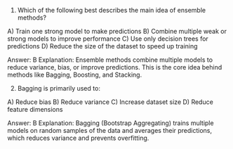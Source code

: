 1. Which of the following best describes the main idea of ensemble methods?

A) Train one strong model to make predictions
B) Combine multiple weak or strong models to improve performance
C) Use only decision trees for predictions
D) Reduce the size of the dataset to speed up training

Answer: B
Explanation: Ensemble methods combine multiple models to reduce variance, bias, or improve predictions. This is the core idea behind methods like Bagging, Boosting, and Stacking.

2. Bagging is primarily used to:

A) Reduce bias
B) Reduce variance
C) Increase dataset size
D) Reduce feature dimensions

Answer: B
Explanation: Bagging (Bootstrap Aggregating) trains multiple models on random samples of the data and averages their predictions, which reduces variance and prevents overfitting.
